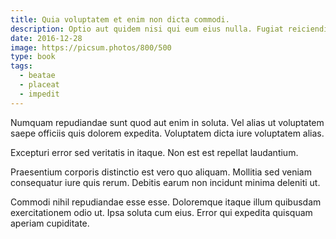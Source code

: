 ```yaml
---
title: Quia voluptatem et enim non dicta commodi.
description: Optio aut quidem nisi qui eum eius nulla. Fugiat reiciendis vitae optio dolore vel voluptates doloremque. Aut et beatae voluptatem consectetur. Minima quasi numquam ipsa inventore minima et. Enim tempora reiciendis et quo accusantium modi id.
date: 2016-12-28
image: https://picsum.photos/800/500
type: book
tags:
  - beatae
  - placeat
  - impedit
---
```

Numquam repudiandae sunt quod aut enim in soluta. Vel alias ut voluptatem saepe officiis quis dolorem expedita. Voluptatem dicta iure voluptatem alias.

Excepturi error sed veritatis in itaque. Non est est repellat laudantium.

Praesentium corporis distinctio est vero quo aliquam. Mollitia sed veniam consequatur iure quis rerum. Debitis earum non incidunt minima deleniti ut.

Commodi nihil repudiandae esse esse. Doloremque itaque illum quibusdam exercitationem odio ut. Ipsa soluta cum eius. Error qui expedita quisquam aperiam cupiditate.